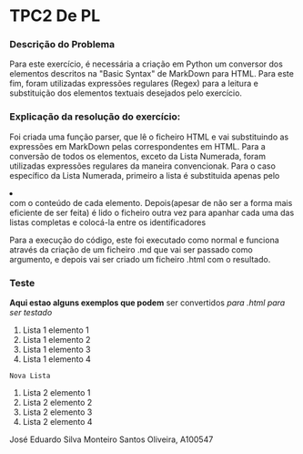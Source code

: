 # TPC2 De PL

### Descrição do Problema

Para este exercício, é necessária a criação em Python um conversor dos elementos descritos na "Basic Syntax" de MarkDown para HTML. Para este fim, foram utilizadas expressões regulares (Regex) para a leitura e substituição dos elementos textuais desejados pelo exercício.

### Explicação da resolução do exercício:

Foi criada uma função parser, que lê o ficheiro HTML e vai substituindo as expressões em MarkDown pelas correspondentes em HTML. Para a conversão de todos os elementos, exceto da Lista Numerada, foram utilizadas expressões regulares da maneira convencionak. Para o caso específico da Lista Numerada, primeiro a lista é substituida apenas pelo <li></li> com o conteúdo de cada elemento. Depois(apesar de não ser a forma mais eficiente de ser feita) é lido o ficheiro outra vez para apanhar cada uma das listas completas e colocá-la entre os identificadores <ol></ol>

Para a execução do código, este foi executado como normal e funciona através da criação de um ficheiro .md que vai ser passado como argumento, e depois vai ser criado um ficheiro .html com o resultado.

### Teste

**Aqui estao alguns exemplos que podem** ser convertidos *para .html para ser testado*

1. Lista 1 elemento 1
2. Lista 1 elemento 2
3. Lista 1 elemento 3
4. Lista 1 elemento 4

`Nova Lista`

1. Lista 2 elemento 1
2. Lista 2 elemento 2
3. Lista 2 elemento 3
4. Lista 2 elemento 4


José Eduardo Silva Monteiro Santos Oliveira, A100547